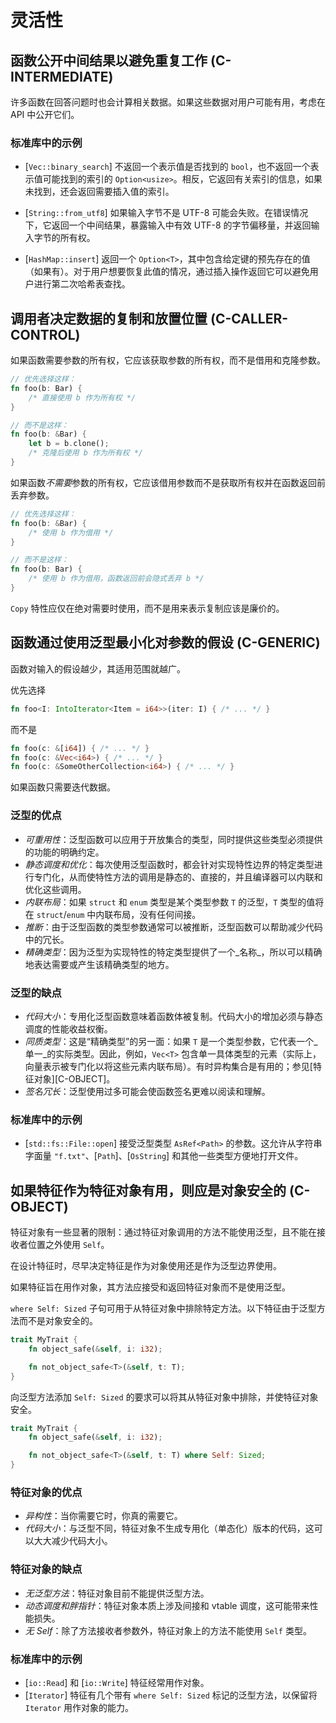 # 灵活性

## 函数公开中间结果以避免重复工作 (C-INTERMEDIATE)

许多函数在回答问题时也会计算相关数据。如果这些数据对用户可能有用，考虑在 API 中公开它们。

### 标准库中的示例

- [`Vec::binary_search`] 不返回一个表示值是否找到的 `bool`，也不返回一个表示值可能找到的索引的 `Option<usize>`。相反，它返回有关索引的信息，如果未找到，还会返回需要插入值的索引。

- [`String::from_utf8`] 如果输入字节不是 UTF-8 可能会失败。在错误情况下，它返回一个中间结果，暴露输入中有效 UTF-8 的字节偏移量，并返回输入字节的所有权。

- [`HashMap::insert`] 返回一个 `Option<T>`，其中包含给定键的预先存在的值（如果有）。对于用户想要恢复此值的情况，通过插入操作返回它可以避免用户进行第二次哈希表查找。

## 调用者决定数据的复制和放置位置 (C-CALLER-CONTROL)

如果函数需要参数的所有权，它应该获取参数的所有权，而不是借用和克隆参数。

```rust
// 优先选择这样：
fn foo(b: Bar) {
    /* 直接使用 b 作为所有权 */
}

// 而不是这样：
fn foo(b: &Bar) {
    let b = b.clone();
    /* 克隆后使用 b 作为所有权 */
}
```

如果函数*不需要*参数的所有权，它应该借用参数而不是获取所有权并在函数返回前丢弃参数。

```rust
// 优先选择这样：
fn foo(b: &Bar) {
    /* 使用 b 作为借用 */
}

// 而不是这样：
fn foo(b: Bar) {
    /* 使用 b 作为借用，函数返回前会隐式丢弃 b */
}
```

`Copy` 特性应仅在绝对需要时使用，而不是用来表示复制应该是廉价的。

## 函数通过使用泛型最小化对参数的假设 (C-GENERIC)

函数对输入的假设越少，其适用范围就越广。

优先选择

```rust
fn foo<I: IntoIterator<Item = i64>>(iter: I) { /* ... */ }
```

而不是

```rust
fn foo(c: &[i64]) { /* ... */ }
fn foo(c: &Vec<i64>) { /* ... */ }
fn foo(c: &SomeOtherCollection<i64>) { /* ... */ }
```

如果函数只需要迭代数据。

### 泛型的优点

- *可重用性*：泛型函数可以应用于开放集合的类型，同时提供这些类型必须提供的功能的明确约定。
- *静态调度和优化*：每次使用泛型函数时，都会针对实现特性边界的特定类型进行专门化，从而使特性方法的调用是静态的、直接的，并且编译器可以内联和优化这些调用。
- *内联布局*：如果 `struct` 和 `enum` 类型是某个类型参数 `T` 的泛型，`T` 类型的值将在 `struct`/`enum` 中内联布局，没有任何间接。
- *推断*：由于泛型函数的类型参数通常可以被推断，泛型函数可以帮助减少代码中的冗长。
- *精确类型*：因为泛型为实现特性的特定类型提供了一个_名称_，所以可以精确地表达需要或产生该精确类型的地方。

### 泛型的缺点

- *代码大小*：专用化泛型函数意味着函数体被复制。代码大小的增加必须与静态调度的性能收益权衡。
- *同质类型*：这是“精确类型”的另一面：如果 `T` 是一个类型参数，它代表一个_单一_的实际类型。因此，例如，`Vec<T>` 包含单一具体类型的元素（实际上，向量表示被专门化以将这些元素内联布局）。有时异构集合是有用的；参见[特征对象][C-OBJECT]。
- *签名冗长*：泛型使用过多可能会使函数签名更难以阅读和理解。

### 标准库中的示例

- [`std::fs::File::open`] 接受泛型类型 `AsRef<Path>` 的参数。这允许从字符串字面量 `"f.txt"`、[`Path`]、[`OsString`] 和其他一些类型方便地打开文件。

## 如果特征作为特征对象有用，则应是对象安全的 (C-OBJECT)

特征对象有一些显著的限制：通过特征对象调用的方法不能使用泛型，且不能在接收者位置之外使用 `Self`。

在设计特征时，尽早决定特征是作为对象使用还是作为泛型边界使用。

如果特征旨在用作对象，其方法应接受和返回特征对象而不是使用泛型。

`where Self: Sized` 子句可用于从特征对象中排除特定方法。以下特征由于泛型方法而不是对象安全的。

```rust
trait MyTrait {
    fn object_safe(&self, i: i32);

    fn not_object_safe<T>(&self, t: T);
}
```

向泛型方法添加 `Self: Sized` 的要求可以将其从特征对象中排除，并使特征对象安全。

```rust
trait MyTrait {
    fn object_safe(&self, i: i32);

    fn not_object_safe<T>(&self, t: T) where Self: Sized;
}
```

### 特征对象的优点

- *异构性*：当你需要它时，你真的需要它。
- *代码大小*：与泛型不同，特征对象不生成专用化（单态化）版本的代码，这可以大大减少代码大小。

### 特征对象的缺点

- *无泛型方法*：特征对象目前不能提供泛型方法。
- *动态调度和胖指针*：特征对象本质上涉及间接和 vtable 调度，这可能带来性能损失。
- *无 Self*：除了方法接收者参数外，特征对象上的方法不能使用 `Self` 类型。

### 标准库中的示例

- [`io::Read`] 和 [`io::Write`] 特征经常用作对象。
- [`Iterator`] 特征有几个带有 `where Self: Sized` 标记的泛型方法，以保留将 `Iterator` 用作对象的能力。
